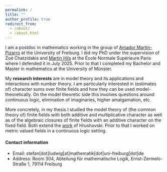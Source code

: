 ```yaml
---
permalink: /
title: ""
author_profile: true
redirect_from: 
  - /about/
  - /about.html
---
```


I am a postdoc in mathematics working in the group of [Amador Martin-Pizarro](https://home.mathematik.uni-freiburg.de/pizarro/) at the University of Freiburg. I did my PhD under the supervision of Zoé Chatzidakis and [Martin Hils](https://www.uni-muenster.de/Logik/hils/) at the École Normale Supérieure Paris where I defended it in July 2025. Prior to that I completed my Bachelor and Master in mathematics at the University of Münster.

My **research interests** are in model theory and its applications and interactions with number theory. I am particularly interested in (estimates of) character sums over finite fields and how they can be used model-theoretically. On the model theoretic side this involves questions around continuous logic, elimination of imaginaries, higher amalgamation, etc.

More concretely, in my thesis I studied the model theory of (the common theory of) finite fields with both additive and multiplicative character as well as of the algebraic closures of finite fields with an additive character on the fixed field. Both extend the [work](https://arxiv.org/abs/1911.01096) of Hrushovski. Prior to that I worked on metric valued fields in a continuous logic setting. 

#### Contact information
 * Email: stefan[dot]ludwig[at]mathematik[dot]uni-freiburg[dot]de
 * Address: Room 304, Abteilung für mathematische Logik, Ernst-Zermelo-Straße 1, 79114 Freiburg
